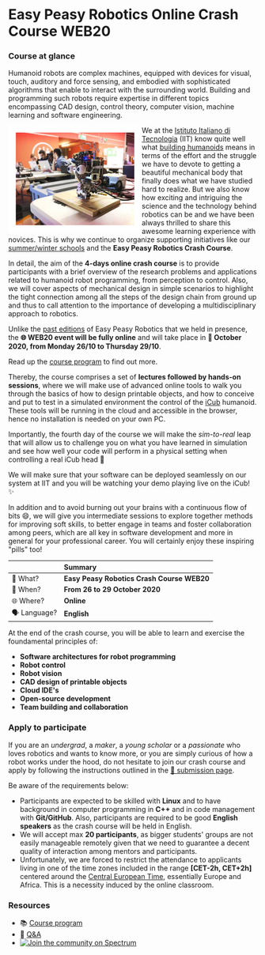 Easy Peasy Robotics Online Crash Course WEB20
=============================================

### Course at glance
Humanoid robots are complex machines, equipped with devices for visual, touch, auditory and force sensing, and embodied with sophisticated algorithms that enable to interact with the surrounding world. Building and programming such robots require expertise in different topics encompassing CAD design, control theory, computer vision, machine learning and software engineering.

<img align="left" width="270" height="214" src="./assets/icub-head.png">

We at the [Istituto Italiano di Tecnologia](https://iit.it) (IIT) know quite well what [building humanoids](https://icub.iit.it) means in terms of the effort and the struggle we have to devote to getting a beautiful mechanical body that finally does what we have studied hard to realize. But we also know how exciting and intriguing the science and the technology behind robotics can be and we have been always thrilled to share this awesome learning experience with novices. This is why we continue to organize supporting initiatives like our [summer/winter schools](https://icub.iit.it/projects/courses) and the **Easy Peasy Robotics Crash Course**.

In detail, the aim of the **4-days online crash course** is to provide participants with a brief overview of the research problems and applications related to humanoid robot programming, from perception to control. Also, we will cover aspects of mechanical design in simple scenarios to highlight the tight connection among all the steps of the design chain from ground up and thus to call attention to the importance of developing a multidisciplinary approach to robotics.

Unlike the [past editions](../README.md) of Easy Peasy Robotics that we held in presence, the **🌐 WEB20 event will be fully online** and will take place in **📅 October 2020, from Monday 26/10 to Thursday 29/10**.

Read up the [course program](./course-program.md) to find out more.

Thereby, the course comprises a set of **lectures followed by hands-on sessions**, where we will make use of advanced online tools to walk you through the basics of how to design printable objects, and how to conceive and put to test in a simulated environment the control of the [iCub](https://icub.iit.it/products/icub-robot) humanoid. These tools will be running in the cloud and accessible in the browser, hence no installation is needed on your own PC.

Importantly, the fourth day of the course we will make the _sim-to-real_ leap that will allow us to challenge you on what you have learned in simulation and see how well your code will perform in a physical setting when controlling a real iCub head 🤖

We will make sure that your software can be deployed seamlessly on our system at IIT and you will be watching your demo playing live on the iCub! ✨

In addition and to avoid burning out your brains with a continuous flow of bits 😄, we will give you intermediate sessions to explore together methods for improving soft skills, to better engage in teams and foster collaboration among peers, which are all key in software development and more in general for your professional career. You will certainly enjoy these inspiring "pills" too!  

| | Summary |
| :--- | :--- |
| 🏫 What? | **Easy Peasy Robotics Crash Course WEB20** |
| 📅 When? | **From 26 to 29 October 2020**|
| 🌐 Where? | **Online** | 
| 🗣 Language? | **English** | 

At the end of the crash course, you will be able to learn and exercise the foundamental principles of:
- **Software architectures for robot programming**
- **Robot control**
- **Robot vision**
- **CAD design of printable objects**
- **Cloud IDE's**
- **Open-source development**
- **Team building and collaboration**

### Apply to participate
If you are an _undergrad_, a _maker_, a _young scholar_ or a _passionate_ who loves robotics and wants to know more, or you are simply curious of how a robot works under the hood, do not hesitate to join our crash course and apply by following the instructions outlined in the [📝 submission page](https://easy-peasy-robotics.github.io/submission_instructions).

Be aware of the requirements below:
- Participants are expected to be skilled with **Linux** and to have background in computer programming in **C++** and in code management with **Git/GitHub**. Also, participants are required to be good **English speakers** as the crash course will be held in English.
- We will accept max **20 participants**, as bigger students' groups are not easily manageable remotely given that we need to guarantee a decent quality of interaction among mentors and participants.
- Unfortunately, we are forced to restrict the attendance to applicants living in one of the time zones included in the range **[CET-2h, CET+2h]** centered around the [Central European Time](https://en.wikipedia.org/wiki/Central_European_Time), essentially Europe and Africa. This is a necessity induced by the online classroom.

### Resources
- 📚 [Course program](./course-program.md)
- 👋 [Q&A](https://github.com/easy-peasy-robotics/easy-peasy-robotics.github.io/issues)
- [![Join the community on Spectrum](https://withspectrum.github.io/badge/badge.svg)](https://spectrum.chat/icub)
